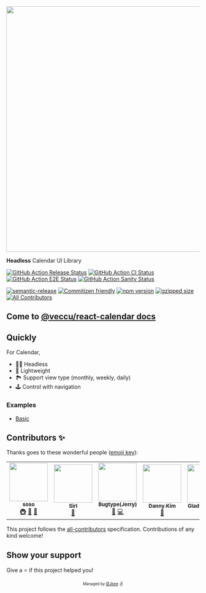 <div align="center">
  <img src="./assets/react-calendar.png" width="640px">
</div>

**Headless** Calendar UI Library

[![GitHub Action Release Status](https://github.com/veccu/react-calendar/workflows/Release/badge.svg)](https://github.com/veccu/react-calendar/actions/workflows/release.yml) [![GitHub Action CI Status](https://github.com/veccu/react-calendar/workflows/CI/badge.svg)](https://github.com/veccu/react-calendar/actions/workflows/ci.yml) [![GitHub Action E2E Status](https://github.com/veccu/react-calendar/workflows/e2e/badge.svg)](https://github.com/veccu/react-calendar/actions/workflows/e2e.yml) [![GitHub Action Sanity Status](https://github.com/veccu/react-calendar/workflows/sanity/badge.svg)](https://github.com/veccu/react-calendar/actions/workflows/sanity.yml)

[![semantic-release](https://img.shields.io/badge/%20%20%F0%9F%93%A6%F0%9F%9A%80-semantic--release-e10079.svg)](https://github.com/semantic-release/semantic-release) [![Commitizen friendly](https://img.shields.io/badge/commitizen-friendly-brightgreen.svg)](http://commitizen.github.io/cz-cli/) [![npm version](https://badge.fury.io/js/%40veccu%2Freact-calendar.svg)](https://badge.fury.io/js/%40veccu%2Freact-calendar) [![gzipped size](https://badgen.net/bundlephobia/minzip/%40veccu%2Freact-calendar@latest)](https://bundlephobia.com/result?p=@veccu/react-calendar@latest) <!-- ALL-CONTRIBUTORS-BADGE:START - Do not remove or modify this section -->
[![All Contributors](https://img.shields.io/badge/all_contributors-6-orange.svg?style=flat-square)](#contributors-)
<!-- ALL-CONTRIBUTORS-BADGE:END -->

## Come to [@veccu/react-calendar docs](https://veccu-react-calendar.netlify.app/)

## Quickly

For Calendar,

- 🧙‍♂️ Headless
- 🔖 Lightweight
- 🏞 Support view type (monthly, weekly, daily)
- 🕹 Control with navigation

### Examples

- [Basic](https://veccu-react-calendar-examples-basic.netlify.app/)

## Contributors ✨

Thanks goes to these wonderful people ([emoji key](https://allcontributors.org/docs/en/emoji-key)):

<!-- ALL-CONTRIBUTORS-LIST:START - Do not remove or modify this section -->
<!-- prettier-ignore-start -->
<!-- markdownlint-disable -->
<table>
  <tr>
    <td align="center"><a href="https://so-so.dev"><img src="https://avatars0.githubusercontent.com/u/18658235?v=4?s=100" width="100px;" alt=""/><br /><sub><b>soso</b></sub></a><br /><a href="#infra-SoYoung210" title="Infrastructure (Hosting, Build-Tools, etc)">🚇</a> <a href="#maintenance-SoYoung210" title="Maintenance">🚧</a> <a href="https://github.com/veccu/react-calendar/issues?q=author%3ASoYoung210" title="Bug reports">🐛</a></td>
    <td align="center"><a href="https://github.com/JunHyeokHa"><img src="https://avatars.githubusercontent.com/u/59739164?v=4?s=100" width="100px;" alt=""/><br /><sub><b>Sirl</b></sub></a><br /><a href="https://github.com/veccu/react-calendar/issues?q=author%3AJunHyeokHa" title="Bug reports">🐛</a></td>
    <td align="center"><a href="https://github.com/bugtype"><img src="https://avatars.githubusercontent.com/u/24269591?v=4?s=100" width="100px;" alt=""/><br /><sub><b>Bugtype(Jerry)</b></sub></a><br /><a href="#maintenance-bugtype" title="Maintenance">🚧</a> <a href="https://github.com/veccu/react-calendar/commits?author=bugtype" title="Code">💻</a></td>
    <td align="center"><a href="https://velog.io/@bigsaigon333"><img src="https://avatars.githubusercontent.com/u/31029000?v=4?s=100" width="100px;" alt=""/><br /><sub><b>Danny Kim</b></sub></a><br /><a href="#maintenance-bigsaigon333" title="Maintenance">🚧</a></td>
    <td align="center"><a href="http://gladys.codes"><img src="https://avatars.githubusercontent.com/u/40550185?v=4?s=100" width="100px;" alt=""/><br /><sub><b>Gladys Álvarez</b></sub></a><br /><a href="https://github.com/veccu/react-calendar/commits?author=gladyscodes" title="Documentation">📖</a></td>
    <td align="center"><a href="https://techoi.github.io"><img src="https://avatars.githubusercontent.com/u/47510626?v=4?s=100" width="100px;" alt=""/><br /><sub><b>Jeemin Choi</b></sub></a><br /><a href="https://github.com/veccu/react-calendar/issues?q=author%3Atechoi" title="Bug reports">🐛</a></td>
  </tr>
</table>

<!-- markdownlint-restore -->
<!-- prettier-ignore-end -->

<!-- ALL-CONTRIBUTORS-LIST:END -->

This project follows the [all-contributors](https://github.com/all-contributors/all-contributors) specification. Contributions of any kind welcome!

## Show your support

Give a ⭐️ if this project helped you!

<div align="center">
  <sub>
    <sup>Managed by <a href="https://github.com/JaeYeopHan">@Jbee</a></sup>
  </sub>
  <small>✌</small>
</div>
